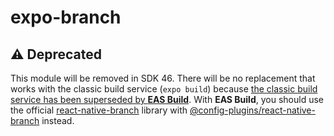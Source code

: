 # expo-branch

## ⚠️ Deprecated

This module will be removed in SDK 46. There will be no replacement that works with the classic build service (`expo build`) because [the classic build service has been superseded by **EAS Build**](https://blog.expo.dev/turtle-goes-out-to-sea-d334db2a6b60). With **EAS Build**, you should use the official [react-native-branch](https://github.com/BranchMetrics/react-native-branch-deep-linking-attribution) library with [@config-plugins/react-native-branch](https://github.com/expo/config-plugins/tree/master/packages/react-native-branch) instead.
